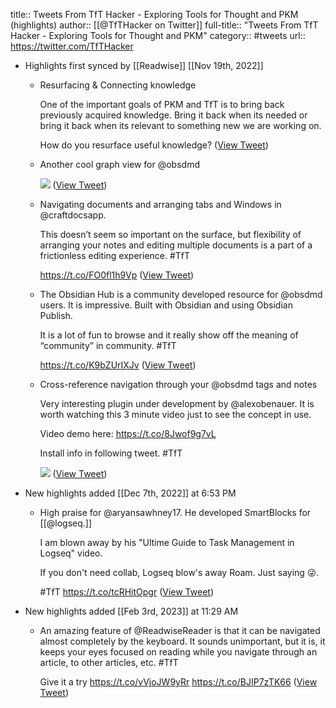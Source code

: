 title:: Tweets From TfT Hacker - Exploring Tools for Thought and PKM (highlights)
author:: [[@TfTHacker on Twitter]]
full-title:: "Tweets From TfT Hacker - Exploring Tools for Thought and PKM"
category:: #tweets
url:: https://twitter.com/TfTHacker

- Highlights first synced by [[Readwise]] [[Nov 19th, 2022]]
	- Resurfacing & Connecting knowledge
	  
	  One of the important goals of PKM and TfT is to bring back previously acquired knowledge. Bring it back when its needed or bring it back when its relevant to something new we are working on.
	  
	  How do you resurface useful knowledge? ([View Tweet](https://twitter.com/TfTHacker/status/1439533676811935748))
	- Another cool graph view for @obsdmd 
	  
	  ![](https://pbs.twimg.com/media/FDlqISdXMAMZ00o.jpg) ([View Tweet](https://twitter.com/TfTHacker/status/1457614615815147524))
	- Navigating documents and arranging tabs and Windows in @craftdocsapp. 
	  
	  This doesn’t seem so important on the surface, but flexibility of arranging your notes and editing multiple documents is a part of a frictionless editing experience.  #TfT
	  
	  https://t.co/FO0fl1h9Vp ([View Tweet](https://twitter.com/TfTHacker/status/1474753237819473925))
	- The Obsidian Hub is a community developed resource for @obsdmd users. It is impressive. Built with Obsidian and using Obsidian Publish.
	  
	  It is a lot of fun to browse and it really show off  the meaning of “community” in community. #TfT 
	  
	  https://t.co/K9bZUrIXJv ([View Tweet](https://twitter.com/TfTHacker/status/1482616488242651140))
	- Cross-reference navigation through your @obsdmd tags and notes
	  
	  Very interesting plugin under development by @alexobenauer. It is worth watching this 3 minute video just to see the concept in use.
	  
	  Video demo here: https://t.co/8Jwof9g7vL
	  
	  Install info in following tweet. #TfT 
	  
	  ![](https://pbs.twimg.com/media/FK5wnIxXEAEZti_.jpg) ([View Tweet](https://twitter.com/TfTHacker/status/1490252348857503748))
- New highlights added [[Dec 7th, 2022]] at 6:53 PM
	- High praise for @aryansawhney17. He developed SmartBlocks for [[@logseq.]] 
	  
	  I am blown away by his "Ultime Guide to Task Management in Logseq" video. 
	  
	  If you don't need collab, Logseq blow's away Roam. Just saying 😜.
	  
	  #TfT
	  https://t.co/tcRHitOpgr ([View Tweet](https://twitter.com/TfTHacker/status/1600092150351290370))
- New highlights added [[Feb 3rd, 2023]] at 11:29 AM
	- An amazing feature of @ReadwiseReader is that it can be navigated almost completely by the keyboard. It sounds unimportant, but it is, it keeps your eyes focused on reading while you navigate through an article, to other articles, etc. #TfT 
	  
	  Give it a try https://t.co/vVjoJW9yRr https://t.co/BJIP7zTK66 ([View Tweet](https://twitter.com/TfTHacker/status/1621252897479577603))